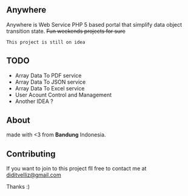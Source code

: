 ## Anywhere
Anywhere is Web Service PHP 5 based portal that simplify data object transition state. ~~Fun weekends projects for sure~~

```
This project is still on idea
```

## TODO
- Array Data To PDF service
- Array Data To JSON service
- Array Data To Excel service
- User Acount Control and Management
- Another IDEA ?

## About
made with <3 from **Bandung** Indonesia.

## Contributing
If you want to join to this project fll free to contact me at diditvelliz@gmail.com

Thanks :)
